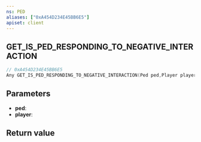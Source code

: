 ```yaml
---
ns: PED
aliases: ["0xA454D234E45BB6E5"]
apiset: client
---
```

## GET_IS_PED_RESPONDING_TO_NEGATIVE_INTERACTION

```c
// 0xA454D234E45BB6E5
Any GET_IS_PED_RESPONDING_TO_NEGATIVE_INTERACTION(Ped ped,Player player);
```


## Parameters
* **ped**:
* **player**:

## Return value